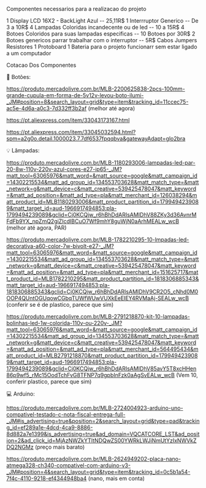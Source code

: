 Componentes necessarios para a realizacao do projeto

1 Display LCD 16X2 - BackLight Azul -- 25,11R$
1 Interrruptor Generico -- De 3 a 10R$
4 Lampadas Coloridas incandecente ou de led -- 10 a 15R$
4 Botoes Coloridos para suas lampadas especificas -- 10 Botoes por 30R$
2 Botoes genericos parrar trabalhar com o interruptor -- 5R$
Cabos Jumpers
Resistores
1 Protoboard
1 Bateria para o projeto funcionarr sem estar ligado a um computador

Cotacao Dos Componentes

🔘 Botões:

https://produto.mercadolivre.com.br/MLB-2200625838-2pcs-100mm-grande-cupula-em-forma-de-5v12v-levou-boto-ilumi-_JM#position=8&search_layout=grid&type=item&tracking_id=11ccec75-ac5e-4d6a-a0c3-7d332ff3b2af (melhor até agora)

https://pt.aliexpress.com/item/33043173167.html

https://pt.aliexpress.com/item/33045032594.html?spm=a2g0o.detail.1000023.7.7df6537fpqqbva&gatewayAdapt=glo2bra

💡 Lâmpadas:

https://produto.mercadolivre.com.br/MLB-1180293006-lampadas-led-par-20-8w-110v-220v-azul-cores-e27-ip65-_JM?matt_tool=63065976&matt_word=&matt_source=google&matt_campaign_id=14302215534&matt_ad_group_id=134553703628&matt_match_type=&matt_network=g&matt_device=c&matt_creative=539425478047&matt_keyword=&matt_ad_position=&matt_ad_type=pla&matt_merchant_id=126038294&matt_product_id=MLB1180293006&matt_product_partition_id=1799494239089&matt_target_id=aud-1966917494853:pla-1799494239089&gclid=Cj0KCQjw_r6hBhDdARIsAMIDhV88ZKy3d36AvnrMFdFb9YX_npZmQ2giZIcdIBCuO7Wf9mhY8guWjN0aArhMEALw_wcB (melhor até agora, PAR)

https://produto.mercadolivre.com.br/MLB-1782210295-10-lmpadas-led-decorativa-a60-color-7w-bivolt-e27-_JM?matt_tool=63065976&matt_word=&matt_source=google&matt_campaign_id=14302215534&matt_ad_group_id=134553703628&matt_match_type=&matt_network=g&matt_device=c&matt_creative=539425478047&matt_keyword=&matt_ad_position=&matt_ad_type=pla&matt_merchant_id=151625717&matt_product_id=MLB1782210295&matt_product_partition_id=1818306885343&matt_target_id=aud-1966917494853:pla-1818306885343&gclid=Cj0KCQjw_r6hBhDdARIsAMIDhV9CR2O5_cNhd0M0OOP4QUntOGUqowCGbqTUWfWUwVUXkEeEIEY4RVMaAj-SEALw_wcB (conferir se é de plastico, parece que sim)

https://produto.mercadolivre.com.br/MLB-2791218870-kit-10-lampadas-bolinhas-led-1w-colorida-110v-ou-220v-_JM?matt_tool=63065976&matt_word=&matt_source=google&matt_campaign_id=14302215534&matt_ad_group_id=134553703628&matt_match_type=&matt_network=g&matt_device=c&matt_creative=539425478047&matt_keyword=&matt_ad_position=&matt_ad_type=pla&matt_merchant_id=564495434&matt_product_id=MLB2791218870&matt_product_partition_id=1799494239089&matt_target_id=aud-1966917494853:pla-1799494239089&gclid=Cj0KCQjw_r6hBhDdARIsAMIDhV85avY5T8xcHHen86p9wf5_rMc15OodTchFvG8TFNP7q9gpbInFzk0aAgSvEALw_wcB (Vem 10, conferir plastico, parece que sim)

💻 Arduino:

https://produto.mercadolivre.com.br/MLB-2724004923-arduino-uno-compativel-testado-c-nota-fiscal-entrega-full-_JM#is_advertising=true&position=2&search_layout=grid&type=pad&tracking_id=ef289a1e-4dcd-4ca9-8886-8d882a7e1399&is_advertising=true&ad_domain=VQCATCORE_LST&ad_position=2&ad_click_id=MjAzNWZkYTItNDQwZS00YWRkLWJiNmUtYzIxNWVkZDQ2NGMz (preço mais barato)

https://produto.mercadolivre.com.br/MLB-2624949202-placa-nano-atmega328-ch340-compativel-com-arduino-v3-_JM#position=4&search_layout=grid&type=item&tracking_id=0c5b1a54-7f4c-4110-9218-ef4344948ba4 (nano, mais em conta)
